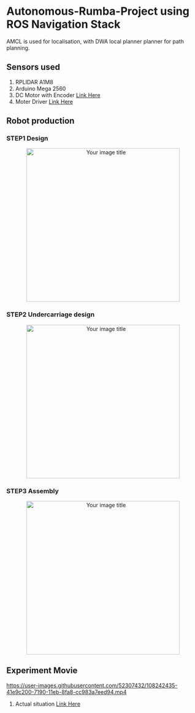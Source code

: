 # Autonomous-Rumba-Project using ROS Navigation Stack
AMCL is used for localisation, with DWA local planner planner for path planning.
## Sensors used
1. RPLIDAR A1M8
2. Arduino Mega 2560
3. DC Motor with Encoder [Link Here](https://osoyoo.store/products/dc-motor-robotic-car-speed-encoder-9v-for-arduino-raspberry-pi-platform-diy?variant=31930889830511)
4. Moter Driver [Link Here](https://osoyoo.store/collections/arduino-robot-car-v2-0/products/osoyoo-model-x-motor-driver-module-for-arduino-v2-0-robot-carmodel-2018000800?variant=31648878755951)

## Robot production

### STEP1 Design
<div align="center">
<img src="https://user-images.githubusercontent.com/52307432/108242592-6e9dd980-7190-11eb-96ec-b431d58bef57.jpg" alt="Your image title"  width="400">
</div>

### STEP2 Undercarriage design
<div align="center">
<img src="https://user-images.githubusercontent.com/52307432/108243713-ba9d4e00-7191-11eb-98ac-c87bb7d3a83c.jpg" alt="Your image title"  width="400">
</div>

### STEP3 Assembly
<div align="center">
<img src="https://user-images.githubusercontent.com/52307432/108243883-ec161980-7191-11eb-8bca-106ccb291834.jpg" alt="Your image title"  width="400">
</div>

## Experiment Movie
https://user-images.githubusercontent.com/52307432/108242435-41e9c200-7190-11eb-8fa8-cc983a7eed94.mp4

1. Actual situation [Link Here](https://user-images.githubusercontent.com/52307432/108245357-87f45500-7193-11eb-86a6-40e8a15917b9.mp4
)


